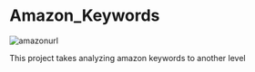 # Amazon_Keywords

![amazonurl](https://media4.giphy.com/media/3o7btR4w5GK8CTpNOU/giphy.gif?cid=ecf05e47fy3qc93uwptvbwmpzsmj4zr5b806whero657qzf6&rid=giphy.gif&ct=g)

This project takes analyzing amazon keywords to another level
